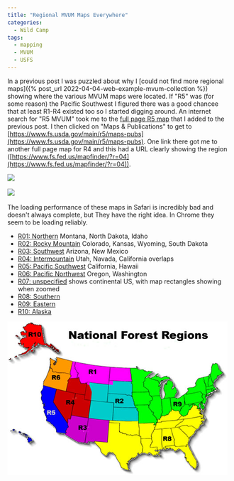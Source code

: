 ```yaml
---
title: "Regional MVUM Maps Everywhere"
categories:
  - Wild Camp
tags:
  - mapping
  - MVUM
  - USFS
---
```


In a previous post I was puzzled about why I [could not find more regional maps]({% post_url 2022-04-04-web-example-mvum-collection %}) showing where the various MVUM maps were located. If "R5" was (for some reason) the Pacific Southwest I figured there was a good chancee that at least R1-R4 existed too so I started digging around. An internet search for "R5 MVUM" took me to the [full page R5 map](https://www.fs.usda.gov/Internet/FSE_DOCUMENTS/fseprd614063.html) that I added to the previous post. I then clicked on "Maps & Publications" to get to [https://www.fs.usda.gov/main/r5/maps-pubs](https://www.fs.usda.gov/main/r5/maps-pubs). One link there got me to another full page map for R4 and this had a URL clearly showing the region ([https://www.fs.fed.us/mapfinder/?r=04](https://www.fs.fed.us/mapfinder/?r=04)). 

<a href="/assets/blog/2022-07-24-regional-mvum-maps-everywhere/screenshot-region-default.png"><img src="/assets/blog/2022-07-24-regional-mvum-maps-everywhere/screenshot-region-default.png"></a>

<a href="/assets/blog/2022-07-24-regional-mvum-maps-everywhere/screenshot-region-default.png"><img src="/assets/blog/2022-07-24-regional-mvum-maps-everywhere/screenshot-region-zoomed.png"></a>

The loading performance of these maps in Safari is incredibly bad and doesn't always complete, but They have the right idea. In Chrome they seem to be loading reliably.

- [R01: Northern](https://www.fs.fed.us/mapfinder/?r=01) Montana, North Dakota, Idaho
- [R02: Rocky Mountain](https://www.fs.fed.us/mapfinder/?r=02) Colorado, Kansas, Wyoming, South Dakota
- [R03: Southwest](https://www.fs.fed.us/mapfinder/?r=03) Arizona, New Mexico
- [R04: Intermountain](https://www.fs.fed.us/mapfinder/?r=04) Utah, Navada, California overlaps
- [R05: Pacific Southwest](https://www.fs.fed.us/mapfinder/?r=05) California, Hawaii
- [R06: Pacific Northwest](https://www.fs.fed.us/mapfinder/?r=06) Oregon, Washington
- [R07: unspecified](https://www.fs.fed.us/mapfinder/?r=07) shows continental US, with map rectangles showing when zoomed
- [R08: Southern](https://www.fs.fed.us/mapfinder/?r=08)
- [R09: Eastern](https://www.fs.fed.us/mapfinder/?r=09)
- [R10: Alaska](https://www.fs.fed.us/mapfinder/?r=10)

[![USFS Regions Map](/assets/blog/2022-07-24-regional-mvum-maps-everywhere/stelprdb5136476.jpg)](https://www.fs.usda.gov/detail/r1/about-region/overview/?cid=stelprdb5110505)